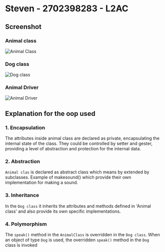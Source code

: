 # Steven - 2702398283 - L2AC

## Screenshot
### Animal class
![Animal Class](https://github.com/Setevald/Java_TA/assets/133423110/8f37ba9c-e3d1-4a90-9b8f-16e7db333fa8)

### Dog class
![Dog class](https://github.com/Setevald/Java_TA/assets/133423110/a4a78114-32af-4afd-ad46-9498eb18075d)

### Animal Driver
![Animal Driver](https://github.com/Setevald/Java_TA/assets/133423110/06472e77-8ae3-4b02-a8da-042352d8fc32)

## Explanation for the oop used
### 1. Encapsulation
The attributes inside animal class are declared as private, encapsulating the internal state of the class. They could be controlled by setter and gester, providing a level of abstraction and protection for the internal data.

### 2. Abstraction
`Animal clas` is declared as abstract class which means by extended by subclasses. Example of makesound() which provide their own implementation for making a sound.

### 3. Inheritance 
In the `Dog class` it inherits the attributes and methods defined in 'Animal class' and also provide its own specific implementations. 

### 4. Polymorphism
The `speak()` method in the `AnimalClass` is overridden in the `Dog class`. When an object of type `Dog` is used, the overridden `speak()` method in the `Dog` class is invoked
